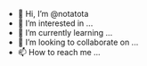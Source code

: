 - 👋 Hi, I’m @notatota
- 👀 I’m interested in ...
- 🌱 I’m currently learning ...
- 💞️ I’m looking to collaborate on ...
- 📫 How to reach me ...

<!---
notatota/notatota is a ✨ special ✨ repository because its `README.md` (this file) appears on your GitHub profile.
You can click the Preview link to take a look at your changes.
--->
